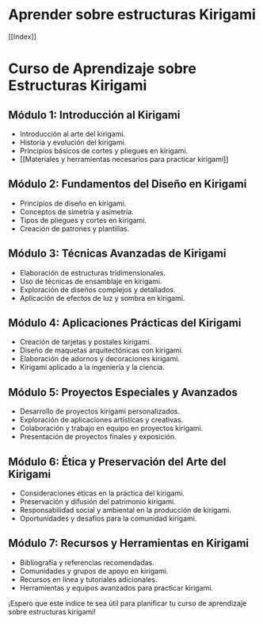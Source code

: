 # Aprender sobre estructuras Kirigami

[[Index]]

# Curso de Aprendizaje sobre Estructuras Kirigami

## Módulo 1: Introducción al Kirigami
- Introducción al arte del kirigami.
- Historia y evolución del kirigami.
- Principios básicos de cortes y pliegues en kirigami.
- [[Materiales y herramientas necesarios para practicar kirigami]]

## Módulo 2: Fundamentos del Diseño en Kirigami
- Principios de diseño en kirigami.
- Conceptos de simetría y asimetría.
- Tipos de pliegues y cortes en kirigami.
- Creación de patrones y plantillas.

## Módulo 3: Técnicas Avanzadas de Kirigami
- Elaboración de estructuras tridimensionales.
- Uso de técnicas de ensamblaje en kirigami.
- Exploración de diseños complejos y detallados.
- Aplicación de efectos de luz y sombra en kirigami.

## Módulo 4: Aplicaciones Prácticas del Kirigami
- Creación de tarjetas y postales kirigami.
- Diseño de maquetas arquitectónicas con kirigami.
- Elaboración de adornos y decoraciones kirigami.
- Kirigami aplicado a la ingeniería y la ciencia.

## Módulo 5: Proyectos Especiales y Avanzados
- Desarrollo de proyectos kirigami personalizados.
- Exploración de aplicaciones artísticas y creativas.
- Colaboración y trabajo en equipo en proyectos kirigami.
- Presentación de proyectos finales y exposición.

## Módulo 6: Ética y Preservación del Arte del Kirigami
- Consideraciones éticas en la práctica del kirigami.
- Preservación y difusión del patrimonio kirigami.
- Responsabilidad social y ambiental en la producción de kirigami.
- Oportunidades y desafíos para la comunidad kirigami.

## Módulo 7: Recursos y Herramientas en Kirigami
- Bibliografía y referencias recomendadas.
- Comunidades y grupos de apoyo en kirigami.
- Recursos en línea y tutoriales adicionales.
- Herramientas y equipos avanzados para practicar kirigami.

¡Espero que este índice te sea útil para planificar tu curso de aprendizaje sobre estructuras kirigami!
